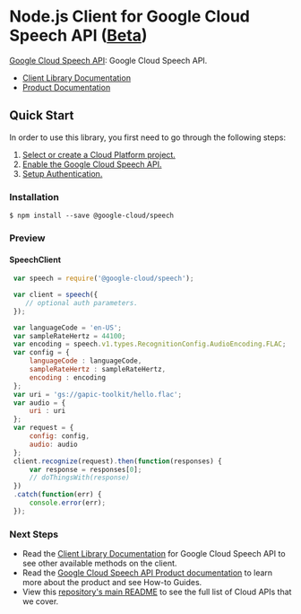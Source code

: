 # Node.js Client for Google Cloud Speech API ([Beta](https://github.com/GoogleCloudPlatform/google-cloud-node#versioning))

[Google Cloud Speech API][Product Documentation]: Google Cloud Speech API.
- [Client Library Documentation][]
- [Product Documentation][]

## Quick Start
In order to use this library, you first need to go through the following steps:

1. [Select or create a Cloud Platform project.](https://console.cloud.google.com/project)
2. [Enable the Google Cloud Speech API.](https://console.cloud.google.com/apis/api/speech)
3. [Setup Authentication.](https://googlecloudplatform.github.io/google-cloud-node/#/docs/google-cloud/master/guides/authentication)

### Installation
```
$ npm install --save @google-cloud/speech
```

### Preview
#### SpeechClient
```js
 var speech = require('@google-cloud/speech');

 var client = speech({
    // optional auth parameters.
 });

 var languageCode = 'en-US';
 var sampleRateHertz = 44100;
 var encoding = speech.v1.types.RecognitionConfig.AudioEncoding.FLAC;
 var config = {
     languageCode : languageCode,
     sampleRateHertz : sampleRateHertz,
     encoding : encoding
 };
 var uri = 'gs://gapic-toolkit/hello.flac';
 var audio = {
     uri : uri
 };
 var request = {
     config: config,
     audio: audio
 };
 client.recognize(request).then(function(responses) {
     var response = responses[0];
     // doThingsWith(response)
 })
 .catch(function(err) {
     console.error(err);
 });
```

### Next Steps
- Read the [Client Library Documentation][] for Google Cloud Speech API to see other available methods on the client.
- Read the [Google Cloud Speech API Product documentation][Product Documentation] to learn more about the product and see How-to Guides.
- View this [repository's main README](https://github.com/GoogleCloudPlatform/google-cloud-node/blob/master/README.md) to see the full list of Cloud APIs that we cover.

[Client Library Documentation]: https://googlecloudplatform.github.io/google-cloud-node/#/docs/speech
[Product Documentation]: https://cloud.google.com/speech